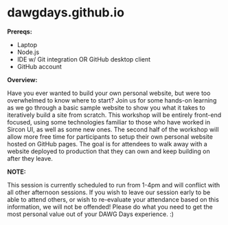# dawgdays.github.io

**Prereqs:**
* Laptop
* Node.js
* IDE w/ Git integration OR GitHub desktop client
* GitHub account

**Overview:**

Have you ever wanted to build your own personal website, but were too overwhelmed to know where to start? Join us for some hands-on learning as we go through a basic sample website to show you what it takes to iteratively build a site from scratch. This workshop will be entirely front-end focused, using some technologies familiar to those who have worked in Sircon UI, as well as some new ones. The second half of the workshop will allow more free time for participants to setup their own personal website hosted on GitHub pages. The goal is for attendees to walk away with a website deployed to production that they can own and keep building on after they leave.

**NOTE:**

This session is currently scheduled to run from 1-4pm and will conflict with all other afternoon sessions. If you wish to leave our session early to be able to attend others, or wish to re-evaluate your attendance based on this information, we will not be offended! Please do what you need to get the most personal value out of your DAWG Days experience. :)
